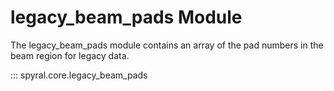 # legacy_beam_pads Module

The legacy_beam_pads module contains an array of the pad numbers in the beam region for legacy data.

::: spyral.core.legacy_beam_pads
